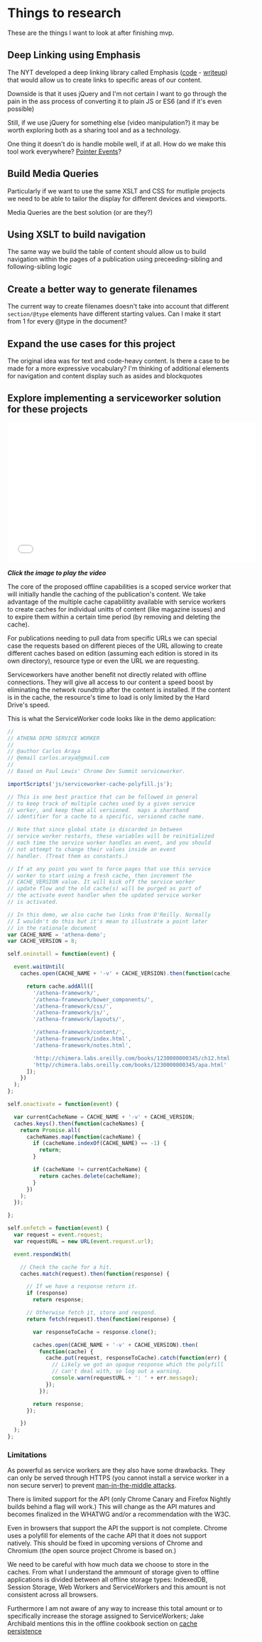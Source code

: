 # Things to research

These are the things I want to look at after finishing mvp.

## Deep Linking using Emphasis

The NYT developed a deep linking library called Emphasis ([code](https://github.com/NYTimes/Emphasis) - [writeup](http://open.blogs.nytimes.com/2011/01/11/emphasis-update-and-source/)) that would allow us to create links to specific areas of our content. 

Downside is that it uses jQuery and I'm not certain I want to go through the pain in the ass process of converting it to plain JS or ES6 (and if it's even possible)

Still, if we use jQuery for something else (video manipulation?) it may be worth exploring both as a sharing tool and as a technology.

One thing it doesn't do is handle mobile well, if at all. How do we make this tool work everywhere? [Pointer Events](http://www.w3.org/TR/pointerevents/)?

## Build Media Queries 

Particularly if we want to use the same XSLT and CSS for mutliple projects we need to be able to tailor the display for different devices and viewports. 

Media Queries are the best solution (or are they?)

## Using XSLT to build navigation

The same way we build the table of content should allow us to build navigation within the pages of a publication using preceeding-sibling and following-sibling logic

## Create a better way to generate filenames

The current way to create filenames doesn't take into account that different `section/@type` elements have different starting values. Can I make it start from 1 for every @type in the document?

## Expand the use cases for this project

The original idea was for text and code-heavy content. Is there a case to be made for a more expressive vocabulary? I'm thinking of additional elements for navigation and content display such as asides and blockquotes

## Explore implementing a serviceworker solution for these projects

<iframe width="560" height="315" src="//www.youtube.com/embed/Rr2vXDIVerI" frameborder="0" allowfullscreen></iframe>

***Click the image to play the video***

The core of the proposed offline capabilities is a scoped service worker that will initially handle the caching of the publication's content. We take advantage of the multiple cache capabilitity available with service workers to create caches for individual unitts of content (like magazine issues) and to expire them within a certain time period (by removing and deleting the cache).

For publications needing to pull data from specific URLs we can special case the requests based on different pieces of the URL allowing to create different caches based on edition (assuming each edition is stored in its own directory), resource type or even the URL we are requesting.

Serviceworkers have another benefit not directly related with offline connections. They will give all access to our content a speed boost by eliminating the network roundtrip after the content is installed. If the content is in the cache, the resource's time to load is only limited by the Hard Drive's speed.

This is what the ServiceWorker code looks like in the demo application:

```javascript
//
// ATHENA DEMO SERVICE WORKER
//
// @author Carlos Araya
// @email carlos.araya@gmail.com
//
// Based on Paul Lewis' Chrome Dev Summit serviceworker. 

importScripts('js/serviceworker-cache-polyfill.js');

// This is one best practice that can be followed in general 
// to keep track of multiple caches used by a given service 
// worker, and keep them all versioned.  maps a shorthand 
// identifier for a cache to a specific, versioned cache name.

// Note that since global state is discarded in between 
// service worker restarts, these variables will be reinitialized 
// each time the service worker handles an event, and you should 
// not attempt to change their values inside an event 
// handler. (Treat them as constants.)

// If at any point you want to force pages that use this service 
// worker to start using a fresh cache, then increment the 
// CACHE_VERSION value. It will kick off the service worker 
// update flow and the old cache(s) will be purged as part of 
// the activate event handler when the updated service worker 
// is activated.

// In this demo, we also cache two links from O'Reilly. Normally 
// I wouldn't do this but it's mean to illustrate a point later 
// in the rationale document
var CACHE_NAME = 'athena-demo';
var CACHE_VERSION = 8;

self.oninstall = function(event) {

  event.waitUntil(
    caches.open(CACHE_NAME + '-v' + CACHE_VERSION).then(function(cache) {

      return cache.addAll([
        '/athena-framework/',
        '/athena-framework/bower_components/',
        '/athena-framework/css/',
        '/athena-framework/js/',
        '/athena-framework/layouts/',

        '/athena-framework/content/',
        '/athena-framework/index.html',
        '/athena-framework/notes.html',

        'http://chimera.labs.oreilly.com/books/1230000000345/ch12.html',
        'http//chimera.labs.oreilly.com/books/1230000000345/apa.html'
      ]);
    })
  );
};

self.onactivate = function(event) {

  var currentCacheName = CACHE_NAME + '-v' + CACHE_VERSION;
  caches.keys().then(function(cacheNames) {
    return Promise.all(
      cacheNames.map(function(cacheName) {
        if (cacheName.indexOf(CACHE_NAME) == -1) {
          return;
        }

        if (cacheName != currentCacheName) {
          return caches.delete(cacheName);
        }
      })
    );
  });

};

self.onfetch = function(event) {
  var request = event.request;
  var requestURL = new URL(event.request.url);

  event.respondWith(

    // Check the cache for a hit.
    caches.match(request).then(function(response) {

      // If we have a response return it.
      if (response)
        return response;

      // Otherwise fetch it, store and respond.
      return fetch(request).then(function(response) {

        var responseToCache = response.clone();

        caches.open(CACHE_NAME + '-v' + CACHE_VERSION).then(
          function(cache) {
            cache.put(request, responseToCache).catch(function(err) {
              // Likely we got an opaque response which the polyfill
              // can't deal with, so log out a warning.
              console.warn(requestURL + ': ' + err.message);
            });
          });

        return response;
      });

    })
  );
};
```
### Limitations

As powerful as service workers are they also have some drawbacks. They can only be served through HTTPS (you cannot install a service worker in a non secure server) to prevent [man-in-the-middle attacks](http://www.wikiwand.com/en/Man-in-the-middle_attack).

There is limited support for the API (only Chrome Canary and  Firefox Nightly builds behind a flag will work.) This will change as the API matures and becomes finalized in the WHATWG and/or a recommendation with the W3C. 

Even in browsers that support the API the support is not complete. Chrome uses a polyfill for elements of the cache API that it does not support natively. This should be fixed in upcoming versions of Chrome and Chromium (the open source project Chrome is based on.)

We need to be careful with how much data we choose to store in the caches. From what I understand the ammount of storage given to offline applications is divided between all offline storage types: IndexedDB, Session Storage, Web Workers and ServiceWorkers and this amount is not consistent across all browsers. 

Furthermore I am not aware of any way to increase this total amount or to specifically increase the storage assigned to ServiceWorkers; Jake Archibald mentions this in the offline cookbook section on [cache persistence](http://jakearchibald.com/2014/offline-cookbook/#cache-persistence)
